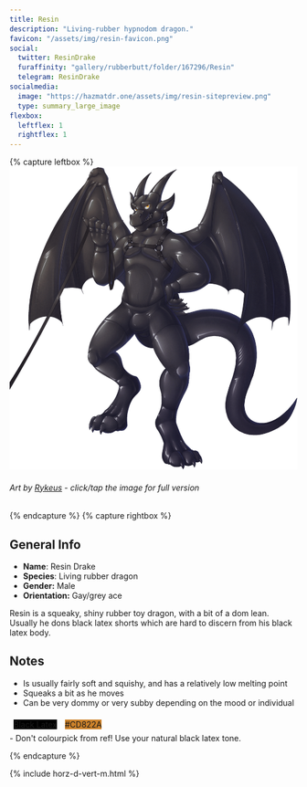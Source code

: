 ```yaml
---
title: Resin
description: "Living-rubber hypnodom dragon."
favicon: "/assets/img/resin-favicon.png"
social:
  twitter: ResinDrake
  furaffinity: "gallery/rubberbutt/folder/167296/Resin"
  telegram: ResinDrake
socialmedia:
  image: "https://hazmatdr.one/assets/img/resin-sitepreview.png"
  type: summary_large_image
flexbox:
  leftflex: 1
  rightflex: 1
---
```


{% capture leftbox %}
[![Refsheet Image](/assets/img/rykeus_01_l_1200px.png)](/assets/img/rykeus_01_l.png)
###### Art by [Rykeus](https://www.furaffinity.net/view/34018194/) - <span class="desktop-only">click</span><span class="raw-only">/</span><span class="mobile-only">tap</span> the image for full version
{% endcapture %}
{% capture rightbox %}
## General Info
- **Name**: Resin Drake
- **Species**: Living rubber dragon
- **Gender:** Male
- **Orientation:** Gay/grey ace

Resin is a squeaky, shiny rubber toy dragon, with a bit of a dom lean. Usually he dons black latex shorts which are hard to discern from his black latex body.

## Notes
- Is usually fairly soft and squishy, and has a relatively low melting point
- Squeaks a bit as he moves
- Can be very dommy or very subby depending on the mood or individual

<span style="display: flex; flex-wrap: wrap">
	<span style="padding: 0.5em"><span class="colorbox lighttext" style="background-color: black">Black Latex</span></span>
	<span style="padding: 0.5em"><span class="colorbox darktext" style="background-color: #CD822A">#CD822A</span></span>
</span>
- Don't colourpick from ref! Use your natural black latex tone.

{% endcapture %}

<!-- Turns capture groups into a flex box. Must come after capture groups. -->
{% include horz-d-vert-m.html %}
